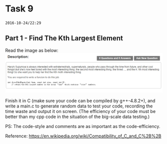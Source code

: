 # Task 9 #
`2016-10-24/22:29`

## Part 1 - Find The Kth Largest Element ##
Read the image as below:
![problem](Find_The_Kth_Largest_Element_Problem.png)

Finish it in C (make sure your code can be compiled by g++-4.8.2+), and
write a main.c to generate random data to test your code, recording the
time waste and output it on screen. (The efficiency of your code must be
better than my cpp code in the situation of the big-scale data testing.)

PS: The code-style and comments are as important as the code-efficiency.

Reference: https://en.wikipedia.org/wiki/Compatibility_of_C_and_C%2B%2B
